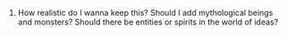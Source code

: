 1. How realistic do I wanna keep this? Should I add mythological beings and monsters? Should there be entities or spirits in the world of ideas?